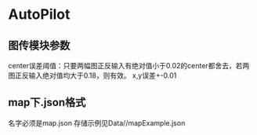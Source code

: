 # AutoPilot

## 图传模块参数

center误差阈值：只要两幅图正反输入有绝对值小于0.02的center都舍去，若两图正反输入绝对值均大于0.18，则有效。
x,y误差+-0.01

## map下.json格式

名字必须是map.json 存储示例见Data//mapExample.json
